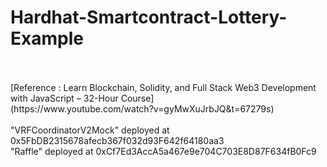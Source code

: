 # Hardhat-Smartcontract-Lottery-Example


 <br />
  <br />
[Reference  : Learn Blockchain, Solidity, and Full Stack Web3 Development with JavaScript – 32-Hour Course]
<br/>
(https://www.youtube.com/watch?v=gyMwXuJrbJQ&t=67279s)
<br/>
<br/>
"VRFCoordinatorV2Mock" deployed at 0x5FbDB2315678afecb367f032d93F642f64180aa3
<br/>
"Raffle" deployed at 0xCf7Ed3AccA5a467e9e704C703E8D87F634fB0Fc9
